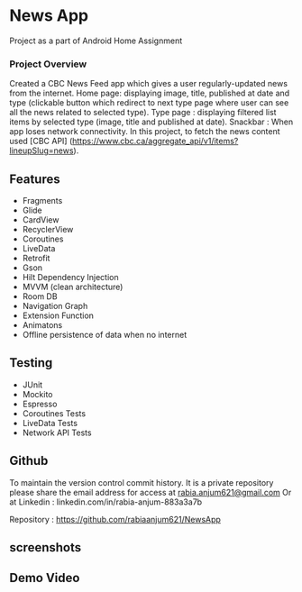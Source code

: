 # News App
Project as a part of Android Home Assignment

### Project Overview

Created a CBC News Feed app which gives a user regularly-updated news from the internet.
Home page: displaying image, title, published at date and type (clickable button which redirect to next type page
where user can see all the news related to selected type).
Type page : displaying filtered list items by selected type (image, title and published at date).
Snackbar : When app loses network connectivity.
In this project, to fetch the news content used [CBC API] (https://www.cbc.ca/aggregate_api/v1/items?lineupSlug=news).

## Features

* Fragments
* Glide
* CardView
* RecyclerView
* Coroutines
* LiveData
* Retrofit
* Gson
* Hilt Dependency Injection
* MVVM (clean architecture)
* Room DB
* Navigation Graph
* Extension Function
* Animatons
* Offline persistence of data when no internet

## Testing

* JUnit
* Mockito
* Espresso
* Coroutines Tests
* LiveData Tests
* Network API Tests

## Github

To maintain the version control commit history.
It is a private repository please share the email address for access at rabia.anjum621@gmail.com
Or at Linkedin : linkedin.com/in/rabia-anjum-883a3a7b

Repository : https://github.com/rabiaanjum621/NewsApp

## screenshots


## Demo Video






